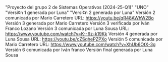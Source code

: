 "Proyecto del grupo 2 de Sistemas Operativos (2024-25-Q1)" 
"UNO" 
"Versi¢n 1 generada por Luna"
"Versi¢n 2 generada por Luna"
Versión 2 comunicada por Mario Carretero
 URL: https://youtu.be/qR48AWhW2Bo
Versión 3 generada por Mario Carretero
Versión 3 verificada por Iván Franco Lozano
Versión 3 comunicada por Luna Sousa
URL: https://www.youtube.com/watch?v=K--6z-k19Kk
Versión 4 generada por Luna Sousa
URL: https://youtu.be/cZSqhePZPXo
Versión 5 comunicada por Mario Carretero
URL: https://www.youtube.com/watch?v=XhUb6OtX-3g
Versión 6 comunicada por Iván franco
Versión final generada por Luna Sousa

